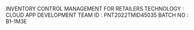 INVENTORY CONTROL MANAGEMENT FOR RETAILERS
TECHNOLOGY : CLOUD APP DEVELOPMENT
TEAM ID : PNT2022TMID45035
BATCH NO : B1-1M3E
